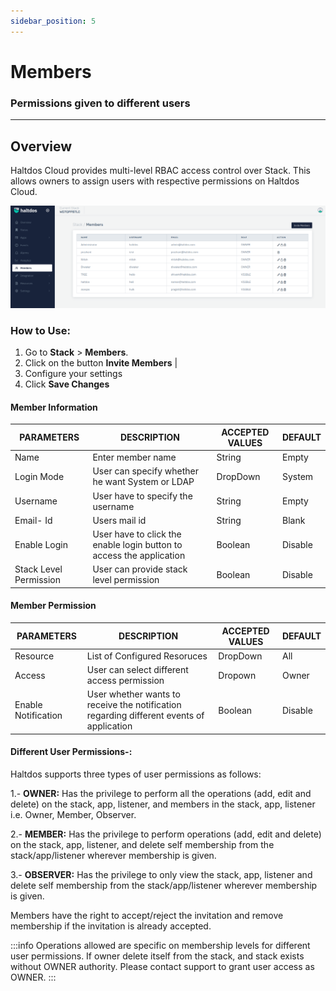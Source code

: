 ```yaml
---
sidebar_position: 5
---
```

# Members

###  Permissions given to different users

----

## Overview 

Haltdos Cloud provides multi-level RBAC access control over Stack. This allows owners to assign users with respective permissions on Haltdos Cloud.

![members](/img/platform/v2/member_newui.png)

### How to Use:

1. Go to **Stack** > **Members**.
2. Click on the button  **Invite Members**    |
3. Configure your settings
4. Click **Save Changes**

#### Member Information  

| PARAMETERS       | DESCRIPTION                                              | ACCEPTED VALUES    | DEFAULT  |
|------------------|----------------------------------------------------------|--------------------|----------|
| Name             | Enter member name           | String  | Empty  |
| Login Mode | User can specify whether he want System or LDAP | DropDown| System |
| Username       |  User have to specify the username   | String   | Empty    |
| Email- Id  | Users mail id                          | String            | Blank    |
| Enable Login      | User have to click the enable login button to access the application                      | Boolean           | Disable    |
| Stack Level Permission       | User can provide stack level permission              | Boolean           | Disable     |

#### Member Permission 

| PARAMETERS       | DESCRIPTION                                              | ACCEPTED VALUES    | DEFAULT  |
|------------------|----------------------------------------------------------|--------------------|----------|
| Resource             | List of Configured Resoruces | DropDown | All  |
| Access | User can select different access permission | Dropown | Owner |
| Enable Notification       | User whether wants to receive the notification regarding different events of application   | Boolean     | Disable   |

#### Different User Permissions-:

Haltdos supports three types of user permissions as follows:

1.- **OWNER:** Has the privilege to perform all the operations (add, edit and delete) on the stack, app, listener, and members in the stack, app, listener i.e. Owner, Member, Observer.

2.- **MEMBER:** Has the privilege to perform operations (add, edit and delete) on the stack, app, listener, and delete self membership from the stack/app/listener wherever membership is given.

3.- **OBSERVER:** Has the privilege to only view the stack, app, listener and delete self membership from the stack/app/listener wherever membership is given.


Members have the right to accept/reject the invitation and remove membership if the invitation is already accepted.

:::info
Operations allowed are specific on membership levels for different user permissions. 
If owner delete itself from the stack, and stack exists without OWNER authority. Please contact support to grant user access as OWNER. 
:::
